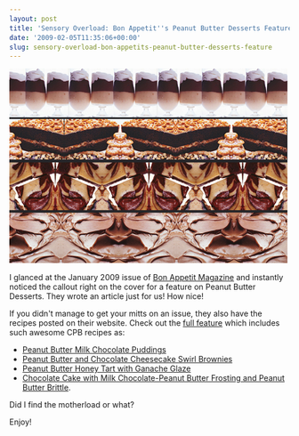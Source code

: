 ```yaml
---
layout: post
title: 'Sensory Overload: Bon Appetit''s Peanut Butter Desserts Feature'
date: '2009-02-05T11:35:06+00:00'
slug: sensory-overload-bon-appetits-peanut-butter-desserts-feature
---
```

<a href="http://www.bonappetit.com/magazine/2009/01/peanut_butter_desserts"><img src='/images/uploads/2009/02/bon_appetit_peanut_butter.jpg' alt='Bon Appetit’s Peanut Butter Desserts Feature' /></a>

I glanced at the January 2009 issue of <a href="http://www.bonappetit.com/">Bon Appetit Magazine</a> and instantly noticed the callout right on the cover for a feature on Peanut Butter Desserts. They wrote an article just for us! How nice!

If you didn't manage to get your mitts on an issue, they also have the recipes posted on their website. Check out the <a href="http://www.bonappetit.com/magazine/2009/01/peanut_butter_desserts">full feature</a> which includes such awesome CPB recipes as:

- <a href="http://www.bonappetit.com/magazine/2009/01/peanut_butter_milk_chocolate_puddings">Peanut Butter Milk Chocolate Puddings</a>
- <a href="http://www.bonappetit.com/magazine/2009/01/peanut_butter_and_chocolate_cheesecake_swirl_brownies">Peanut Butter and Chocolate Cheesecake Swirl Brownies</a>
- <a href="http://www.bonappetit.com/magazine/2009/01/peanut_butter_honey_tart_with_ganache_glaze">Peanut Butter Honey Tart with Ganache Glaze</a>
- <a href="http://www.bonappetit.com/magazine/2009/01/chocolate_cake_with_milk_chocolate_peanut_butter_frosting">Chocolate Cake with Milk Chocolate-Peanut Butter Frosting and Peanut Butter Brittle</a>. 

Did I find the motherload or what?

Enjoy!
